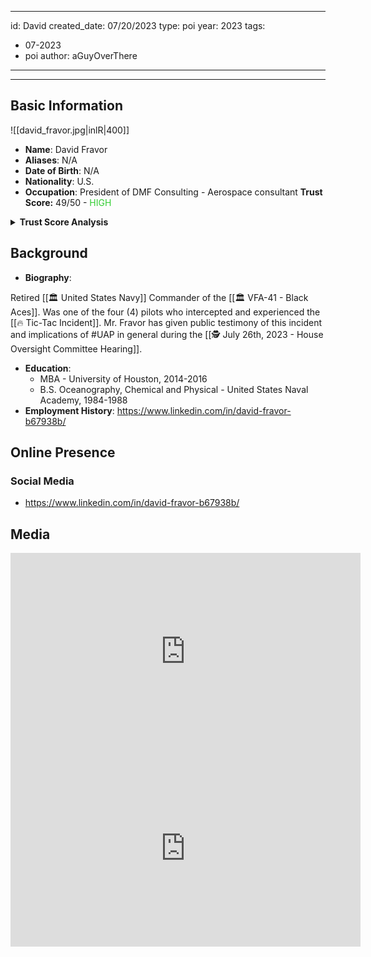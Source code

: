 
---
id: David
created_date: 07/20/2023
type: poi
year:  2023
tags:
- 07-2023
- poi
author: aGuyOverThere
---

----

## Basic Information
![[david_fravor.jpg|inlR|400]]
- **Name**: David Fravor
- **Aliases**: N/A
- **Date of Birth**: N/A
- **Nationality**: U.S.
- **Occupation**: President of DMF Consulting - Aerospace consultant
 **Trust Score:** 49/50 - <span style="color: limegreen;">HIGH</span>

<details>
<summary><b>Trust Score Analysis</b></summary>
<IMG src="https://publish-01.obsidian.md/access/1c31a6f93f82a49b0a9eb31193d6cdec/_images/David_Fravor_Trust_Score.png" alt="Trust Score"/>
</details>

## Background

- **Biography**: 

Retired [[🏛️ United States Navy]] Commander of the [[🏛️ VFA-41 - Black Aces]]. Was one of the four (4) pilots who intercepted and experienced the [[🔥 Tic-Tac Incident]]. Mr. Fravor has given public testimony of this incident and implications of #UAP in general during the [[🕵️ July 26th, 2023 - House Oversight Committee Hearing]]. 

- **Education**: 
	- MBA - University of Houston, 2014-2016
	- B.S. Oceanography, Chemical and Physical - United States Naval Academy, 1984-1988
- **Employment History**: https://www.linkedin.com/in/david-fravor-b67938b/

## Online Presence

### Social Media

- https://www.linkedin.com/in/david-fravor-b67938b/

## Media

<iframe width="560" height="315" src="https://www.youtube.com/embed/ZA-h3dIeD_A" title="YouTube video player" frameborder="0" allow="accelerometer; autoplay; clipboard-write; encrypted-media; gyroscope; picture-in-picture; web-share" allowfullscreen></iframe>

<iframe width="560" height="315" src="https://www.youtube.com/embed/aB8zcAttP1E" title="YouTube video player" frameborder="0" allow="accelerometer; autoplay; clipboard-write; encrypted-media; gyroscope; picture-in-picture; web-share" allowfullscreen></iframe>
